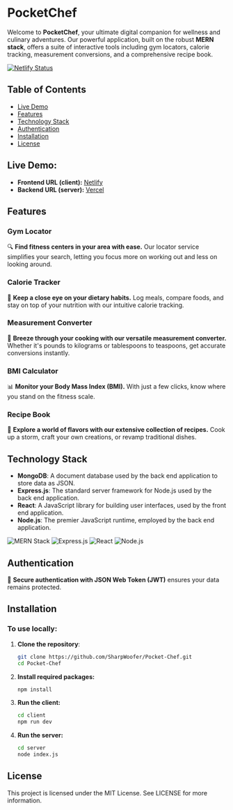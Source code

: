 # PocketChef

Welcome to **PocketChef**, your ultimate digital companion for wellness and culinary adventures. Our powerful application, built on the robust **MERN stack**, offers a suite of interactive tools including gym locators, calorie tracking, measurement conversions, and a comprehensive recipe book.

[![Netlify Status](https://api.netlify.com/api/v1/badges/2447f604-7762-4c40-b65e-b2b3320019a4/deploy-status)](https://app.netlify.com/sites/pocketchef-sg/deploys)

## Table of Contents
- [Live Demo](#live-demo)
- [Features](#features)
- [Technology Stack](#technology-stack)
- [Authentication](#authentication)
- [Installation](#installation)
- [License](#license)

## Live Demo:
- **Frontend URL (client):** [Netlify](https://pocketchef-sg.netlify.app/)
- **Backend URL (server):** [Vercel](https://pocket-chef-sigma.vercel.app/)

## Features

### Gym Locator 
🔍 **Find fitness centers in your area with ease.** Our locator service simplifies your search, letting you focus more on working out and less on looking around.


### Calorie Tracker
🍎 **Keep a close eye on your dietary habits.** Log meals, compare foods, and stay on top of your nutrition with our intuitive calorie tracking.

### Measurement Converter
🔄 **Breeze through your cooking with our versatile measurement converter.** Whether it's pounds to kilograms or tablespoons to teaspoons, get accurate conversions instantly.

### BMI Calculator
📊 **Monitor your Body Mass Index (BMI).** With just a few clicks, know where you stand on the fitness scale.

### Recipe Book
📖 **Explore a world of flavors with our extensive collection of recipes.** Cook up a storm, craft your own creations, or revamp traditional dishes.

## Technology Stack

- **MongoDB**: A document database used by the back end application to store data as JSON.
- **Express.js**: The standard server framework for Node.js used by the back end application.
- **React**: A JavaScript library for building user interfaces, used by the front end application.
- **Node.js**: The premier JavaScript runtime, employed by the back end application.

![MERN Stack](https://img.icons8.com/?size=100&id=74402&format=png&color=000000) ![Express.js](https://img.icons8.com/?size=100&id=SDVmtZ6VBGXt&format=png&color=000000) ![React](https://img.icons8.com/?size=100&id=NfbyHexzVEDk&format=png&color=000000) ![Node.js](https://img.icons8.com/?size=100&id=54087&format=png&color=000000)

## Authentication
🔐 **Secure authentication with JSON Web Token (JWT)** ensures your data remains protected.

## Installation

### To use locally:

1. **Clone the repository**:
   ```bash
   git clone https://github.com/SharpWoofer/Pocket-Chef.git
   cd Pocket-Chef
   ```
2. **Install required packages:**
   ```bash
   npm install
   ```
3. **Run the client:**
   ```bash
   cd client
   npm run dev
   ```
4. **Run the server:**
   ```bash
   cd server
   node index.js
   ```
## License
This project is licensed under the MIT License. See LICENSE for more information.
